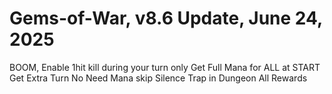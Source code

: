 # Gems-of-War, v8.6 Update, June 24, 2025

BOOM, Enable 1hit kill during your turn only
Get Full Mana for ALL at START
Get Extra Turn
No Need Mana
skip Silence Trap in Dungeon
All Rewards

